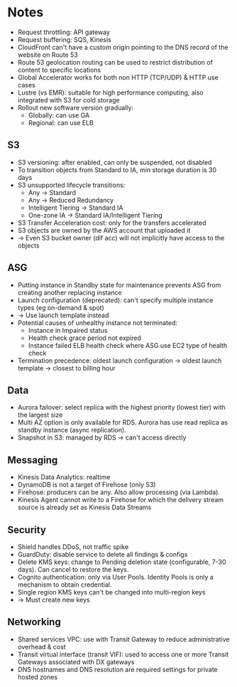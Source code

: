 # Notes
- Request throttling: API gateway
- Request buffering: SQS, Kinesis
- CloudFront can't have a custom origin pointing to the DNS record of the website on Route 53
- Route 53 geolocation routing can be used to restrict distribution of content to specific locations
- Global Accelerator works for both non HTTP (TCP/UDP) & HTTP use cases
- Lustre (vs EMR): suitable for high performance computing, also integrated with S3 for cold storage
- Rollout new software version gradually:
  - Globally: can use GA
  - Regional: can use ELB
## S3
- S3 versioning: after enabled, can only be suspended, not disabled
- To transition objects from Standard to IA, min storage duration is 30 days
- S3 unsupported lifecycle transitions:
  - Any -> Standard
  - Any -> Reduced Redundancy
  - Intelligent Tiering -> Standard IA
  - One-zone IA -> Standard IA/Intelligent Tiering
- S3 Transfer Acceleration cost: only for the transfers accelerated
- S3 objects are owned by the AWS account that uploaded it
- -> Even S3 bucket owner (dif acc) will not implicitly have access to the objects
## ASG
- Putting instance in Standby state for maintenance prevents ASG from creating another replacing instance
- Launch configuration (deprecated): can't specify multiple instance types (eg on-demand & spot)
- -> Use launch template instead
- Potential causes of unhealthy instance not terminated:
  - Instance in Impaired status
  - Health check grace period not expired
  - Instance failed ELB health check where ASG use EC2 type of health check
- Termination precedence: oldest launch configuration -> oldest launch template -> closest to billing hour
## Data
- Aurora failover: select replica with the highest priority (lowest tier) with the largest size
- Multi AZ option is only available for RDS. Aurora has use read replica as standby instance (async replication).
- Snapshot in S3: managed by RDS -> can't access directly
## Messaging
- Kinesis Data Analytics: realtime
- DynamoDB is not a target of Firehose (only S3)
- Firehose: producers can be any. Also allow processing (via Lambda).
- Kinesis Agent cannot write to a Firehose for which the delivery stream source is already set as Kinesis Data Streams
## Security
- Shield handles DDoS, not traffic spike
- GuardDuty: disable service to delete all findings & configs
- Delete KMS keys: change to Pending deletion state (configurable, 7-30 days). Can cancel to restore the keys.
- Cognito authentication: only via User Pools. Identity Pools is only a mechanism to obtain credential.
- Single region KMS keys can't be changed into multi-region keys
- -> Must create new keys
## Networking
- Shared services VPC: use with Transit Gateway to reduce administrative overhead & cost
- Transit virtual interface (transit VIF): used to access one or more Transit Gateways associated with DX gateways
- DNS hostnames and DNS resolution are required settings for private hosted zones